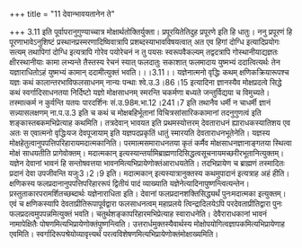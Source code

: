 +++
title = "11 देवान्भावयतानेन ते"

+++
3.11 इति पूर्वापरानुगुण्याच्चात्र
मोक्षार्थतोक्तिर्युक्ता। प्रपूरयितेतिदुह प्रपूरणे इति हि धातुः। ननु
प्रपूरणं हि पूरणाभावेऽनुशिष्टं प्रस्थानप्रस्मरणादिष्विवात्रापि
प्रशब्दस्याभावविषयत्वात् अत एव हिगां दोग्धि इत्यादिप्रयोगः सत्यम्
तथापिगां दोग्धि इत्यत्रापि गोरेव पयोरेचनं न तु पयसः स्वरूपवैकल्यम्
तद्वदत्रापि गोस्थानीयाद्यज्ञतः क्षीरस्थानीयाः कामा लभ्यन्ते तैस्तस्य
रेचनं स्यात् फलदातुः सकाशात् फलमादाय युष्मभ्यं ददात्वित्यर्थः तेन
यज्ञाराधितोऽहं युष्मभ्यं कामान् ददामीत्युक्तं भवति।।।3.11।। यज्ञेनात्मनो
वृद्धिः कथम् क्षणिकक्रियारूपश्च यज्ञः कथं कालान्तरभाविफलसाधनम् नान्यः
पन्थाः श्वे.उ.3।86।15 इत्यादिना ज्ञानस्यैव मोक्षप्रदत्वे सिद्धे कथं
स्वर्गादिसाधनतया निर्दिष्टो यज्ञो मोक्षसाधनम् स्मरन्ति चकर्मणा बध्यते
जन्तुर्विद्यया च विमुच्यते। तस्मात्कर्म न कुर्वन्ति यतयः पारदर्शिनः
सं.उ.98म.भा.12।241।7 इति तथानैव धर्मी न चाधर्मी ज्ञानं सन्न्यासलक्षणम्
ना.प.उ.3 इति च कथं च मोक्षबहिर्भूतानां विचित्रसांसारिककामानां
तदनुगुणत्वं इति शङ्कास्तबकमभिप्रेत्याह कथमिति। तत्रदेवान् भावयत इति
प्रथमस्योत्तरम् देवताराधनं ह्याराधकस्यातिशय एव अतः स एवात्मनो वृद्धिःयज
देवपूजायाम् इति यज्ञपदप्रकृतिं धातुं स्मारयति देवताराधनभूतेनेति। यज्ञस्य
मोक्षहेतुत्वानुपपत्तिपरिहारायमदात्मकानिति। परमात्मसमाराधनतया कृतं कर्मैव
मोक्षसाधनज्ञानाङ्गतया स्थित्वा मोक्षं साधयतीति प्रागेवोक्तम्। मदात्मकान्
इत्यस्यान्तर्यामिब्राह्मणादिसिद्धत्वसूचनायमच्छरीरभूतानित्युक्तम्। यज्ञेन
देवानां भावनं हि सन्तोषवत्तया भावनमित्यभिप्रायेणोक्तंआराधयतेति।
तदभिप्रायेण च ब्राह्मणं तस्मादितः प्रदानं देवा उपजीवन्ति यजुः3।2।9
इति। मदात्मकान् इत्यस्यात्रानुक्तस्य कथमुपादानं इत्यत्राह अहं हीति।
क्षणिकस्य फलप्रदानानुपपत्तिपरिहाररूपं द्वितीयं पादं व्याख्याति
यज्ञेनेत्यादिनापुष्णन्त्वित्यन्तेन। प्रस्तुताकारपरामर्शितच्छब्दार्थः
यज्ञेनाराधिता इति। देवानां फलप्रदानशक्तिसिद्ध्यर्थं पुनःमदात्मका
इत्युक्तम्। एवं च क्षणिकस्यापि देवताप्रीतिरूपापूर्वद्वारा फलसाधनत्वम्
महाप्रलये त्विन्द्रादिलयेऽपि परदेवताप्रीतिद्वारा पुनः
फलप्रदत्वमुपपन्नमित्युक्तं भवति। चतुर्थशङ्कापरिहारमभिप्रेत्याह
स्वाराधनेति। देवैराराधकानां भावनं नामापेक्षितैः
पोषणमित्यभिप्रायेणोक्तंपुष्णन्त्विति। उत्तरार्धमुक्तस्यैवार्थस्य
मोक्षोपयोगित्वज्ञापकमित्यभिप्रायेणाह एवमिति।
स्वर्गादिरूपश्रेयोव्यावृत्त्यर्थं
परत्वविशेषणमित्यभिप्रायेणोक्तंमोक्षाख्यमिति।  
  
